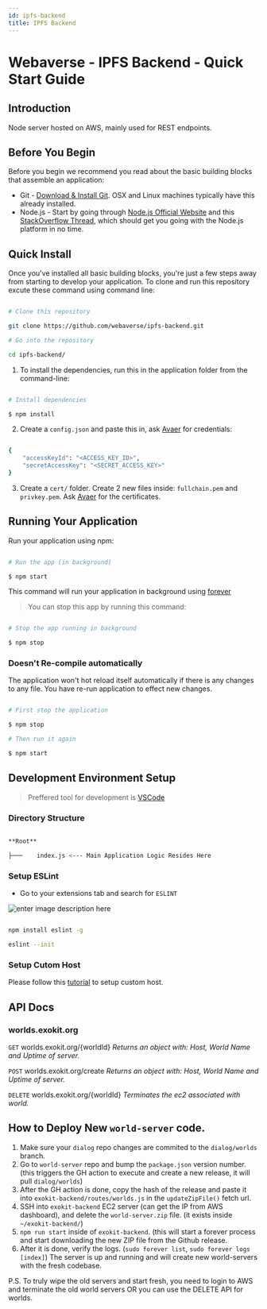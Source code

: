 ```yaml
---
id: ipfs-backend
title: IPFS Backend
---
```


# Webaverse - IPFS Backend - Quick Start Guide

## Introduction

Node server hosted on AWS, mainly used for REST endpoints.

 ## Before You Begin
 
Before you begin we recommend you read about the basic building blocks that assemble an application:
* Git - [Download & Install Git](https://git-scm.com/downloads). OSX and Linux machines typically have this already installed.
* Node.js - Start by going through [Node.js Official Website](http://nodejs.org/) and this [StackOverflow Thread](http://stackoverflow.com/questions/2353818/how-do-i-get-started-with-node-js), which should get you going with the Node.js platform in no time.


## Quick Install

Once you've installed all basic building blocks, you're just a few steps away from starting to develop your application. To clone and run this repository excute these command using command line:


```bash

# Clone this repository

git clone https://github.com/webaverse/ipfs-backend.git

# Go into the repository

cd ipfs-backend/

```
1. To install the dependencies, run this in the application folder from the command-line:
```bash

# Install dependencies

$ npm install

```
2. Create a  `config.json`  and paste this in, ask [Avaer](https://github.com/avaer) for credentials:

```bash

{
    "accessKeyId": "<ACCESS_KEY_ID>",
    "secretAccessKey": "<SECRET_ACCESS_KEY>"
}

```
3.  Create a  `cert/`  folder. Create 2 new files inside:  `fullchain.pem`  and  `privkey.pem`. Ask [Avaer](https://github.com/avaer) for the certificates.

## Running Your Application


Run your application using npm:

```bash

# Run the app (in background)

$ npm start

```
This command will run your application in background using [forever](https://www.npmjs.com/package/forever)

>You can stop this app by running this command:
```bash

# Stop the app running in background

$ npm stop

```

### Doesn't Re-compile automatically

The application won't hot reload itself automatically if there is any changes to any file. You have re-run application to effect new changes.

```bash

# First stop the application

$ npm stop

# Then run it again

$ npm start

```

## Development Environment Setup

  
> Preffered tool for development is [VSCode](https://code.visualstudio.com/download)
  
### Directory Structure

```bash

**Root**

├───	index.js <--- Main Application Logic Resides Here

```

### Setup ESLint


* Go to your extensions tab and search for `ESLINT`
  
![enter image description here](https://res.cloudinary.com/practicaldev/image/fetch/s--gWL807Xl--/c_limit,f_auto,fl_progressive,q_auto,w_880/https://thepracticaldev.s3.amazonaws.com/i/9rmkgbk7nio6ravjm0rx.PNG)

```bash

npm install eslint -g

eslint --init

```
### Setup Cutom Host

Please follow this [tutorial](https://github.com/abeersaqib/webaverse-docs/blob/main/setup-custom-host.md) to setup custom host.

## API Docs

### worlds.exokit.org

`GET` worlds.exokit.org/{worldId}
*Returns an object with: Host, World Name and Uptime of server.*

`POST` worlds.exokit.org/create
*Returns an object with: Host, World Name and Uptime of server.*

`DELETE` worlds.exokit.org/{worldId}
*Terminates the ec2 associated with world.*


## How to Deploy New `world-server` code.

1. Make sure your `dialog` repo changes are commited to the `dialog/worlds` branch.
2. Go to `world-server` repo and bump the `package.json` version number. (this triggers the GH action to execute and create a new release, it will pull `dialog/worlds`)
3. After the GH action is done, copy the hash of the release and paste it into `exokit-backend/routes/worlds.js` in the `updateZipFile()` fetch url.
4. SSH into `exokit-backend` EC2 server (can get the IP from AWS dashboard), and delete the `world-server.zip` file. (it exists inside `~/exokit-backend/`)
5. `npm run start` inside of `exokit-backend`. (this will start a forever process and start downloading the new ZIP file from the Github release.
6. After it is done, verify the logs. (`sudo forever list`, `sudo forever logs [index]`) The server is up and running and will create new world-servers with the fresh codebase.

P.S. To truly wipe the old servers and start fresh, you need to login to AWS and terminate the old world servers OR you can use the DELETE API for worlds.
